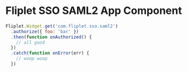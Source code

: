 # Fliplet SSO SAML2 App Component

```js
Fliplet.Widget.get('com.fliplet.sso.saml2')
  .authorize({ foo: 'bar' })
  .then(function onAuthorized() {
    // all good
  })
  .catch(function onError(err) {
    // woop woop
  })
```